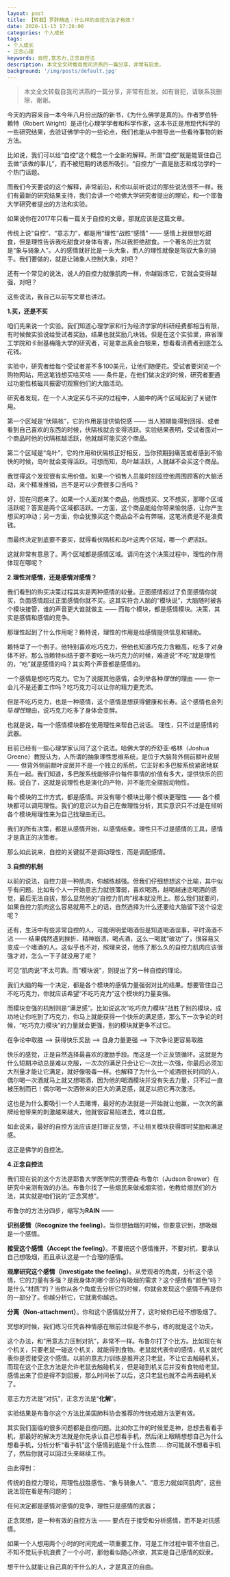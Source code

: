 ```yaml
---
layout: post
title: 【转载】罗胖精选｜什么样的自控方法才有效？
date: 2020-11-13 17:26:00
categories: 个人成长
tags:
- 个人成长
- 正念心理
keywords: 自控,意志力,正念自控法
description: 本文全文转载自我司洪燕的一篇分享，非常有启发。
background: '/img/posts/default.jpg'
---
```


> 本文全文转载自我司洪燕的一篇分享，非常有启发。如有冒犯，请联系我删除，谢谢。

今天的内容来自一本今年八月份出版的新书，《为什么佛学是真的》。作者罗伯特·赖特（Robert Wright）是进化心理学学者和科学作家，这本书正是用现代科学的一些研究结果，去验证佛学中的一些论点，我们也能从中推导出一些看待事物的新方法。

比如说，我们可以给“自控”这个概念一个全新的解释。所谓“自控”就是能管住自己去做“该做的事儿”，而不被短期的诱惑所吸引。“自控力”一直是励志和成功学的一个热门话题。

而我们今天要说的这个解释，非常前沿，和你以前听说过的那些说法很不一样。我们有最新的研究结果支持，我们会讲一个哈佛大学研究者提出的理论，和一个耶鲁大学研究者提出的方法和实验。

如果说你在2017年只看一篇关于自控的文章，那就应该是这篇文章。

传统上说“自控”、“意志力”，都是用“理性”战胜“感情” —— 感情上我很想吃甜食，但是理性告诉我吃甜食对身体有害，所以我拒绝甜食。一个著名的比方就是“象与骑象人”。人的感情就好比是一头大象，而人的理性就像是驾驭大象的骑手。我们要做的，就是让骑象人控制大象，对吧？

还有一个常见的说法，说人的自控力就像肌肉一样，你越锻炼它，它就会变得越强，对吧？

这些说法，我自己以前写文章也讲过。

**1.买，还是不买**

咱们先来说一个实验。我们知道心理学家和行为经济学家的科研经费都相当有限，有时候做实验说给受试者奖励，结果也就奖励几块钱。但是在这个实验里，麻省理工学院和卡耐基梅隆大学的研究者，可是拿出真金白银来，想看看消费者到底怎么花钱。

实验中，研究者给每个受试者差不多100美元，让他们随便花。受试者要浏览一个购物网站，用这笔钱想买啥买啥 —— 条件是，在他们做决定的时候，研究者要通过功能性核磁共振密切观察他们的大脑活动。

研究者发现，在一个人决定买与不买的过程中，人脑中的两个区域起到了关键作用。

第一个区域是“伏隔核”，它的作用是提供愉悦感 —— 当人预期能得到回报、或者看到自己喜欢的东西的时候，伏隔核就会变得活跃。实验结果表明，受试者面对一个商品时他的伏隔核越活跃，他就越可能买这个商品。

第二个区域是“岛叶”，它的作用和伏隔核正好相反，当你预期到痛苦或者感到不愉快的时候，岛叶就会变得活跃。可想而知，岛叶越活跃，人就越不会买这个商品。

我觉得这个发现很有实用价值。如果一个销售人员能时刻监控他周围顾客的大脑活动，来个精准推销，岂不是可以少费很多口舌吗？

好，现在问题来了。如果一个人面对某个商品，他既想买、又不想买，那哪个区域活跃呢？答案是两个区域都活跃。一方面，这个商品能给你带来愉悦感，让你产生想买的冲动；另一方面，你会犹豫买这个商品会不会有弊端，这笔消费是不是浪费钱。

而最终决定到底要不要买，就得看伏隔核和岛叶这两个区域，哪一个*更*活跃。

这就非常有意思了。两个区域都是感情区域。请问在这个决策过程中，理性的作用体现在哪呢？

**2.理性对感情，还是感情对感情？**

我们看到的购买决策过程其实是两种感情的较量。正面感情超过了负面感情你就买，负面感情超过正面感情你就不买。这其实符合人脑的“模块说”，大脑随时被各个模块接管，谁的声音更大谁就做主 —— 而每个模块，都是感情模块。决策，其实是感情和感情的竞争。

那理性起到了什么作用呢？赖特说，理性的作用是给感情提供信息和辅助。

赖特举了一个例子。他特别喜欢吃巧克力，但他也知道巧克力含糖高，吃多了对身体不好。那么当赖特纠结于要不要吃一块巧克力的时候，难道说“不吃”就是理性的，“吃”就是感情的吗？其实两个声音都是感情的。

一个感情是想吃巧克力。它为了说服其他感情，会列举各种*理性*的理由 —— 你一会儿不是还要工作吗？吃巧克力可以让你的精力更充沛。

但是不吃巧克力，也是一种感情，这个感情是想获得健康和长寿。这个感情也会列举*理性*理由，说巧克力吃多了身体会变胖。

也就是说，每一个感情模块都在使用理性来帮自己说话。 理性，只不过是感情的武器。

目前已经有一些心理学家认同了这个说法。哈佛大学的乔舒亚·格林（Joshua Greene）教授认为，人所谓的抽象理性思维系统，是位于大脑背外侧前额叶皮层 —— 但背外侧前额叶皮层并不是一个独立的系统，它正好和多巴胺系统紧密地联系在一起。我们知道，多巴胺系统能够评价每件事情的价值有多大，提供快乐的回报。说白了，这就是说理性也是演化的产物，并不能完全摆脱动物性。

每个模块的工作方式，都是感情。并没有哪个模块比哪个模块更理性 —— 各个模块都可以调用理性。我们的意识以为自己在做理性分析，其实意识只不过是在倾听各个模块用理性来为自己找理由而已。

我们的所有决策，都是从感情开始，以感情结束。理性只不过是感情的工具，感情才是真正的决策者。

那么如此说来，自控的关键就不是调动理性，而是调配感情。

**3.自控的机制**

以前的说法，自控力是一种肌肉，你越练越强。但我们仔细想想这个比喻，其中似乎有问题。比如有个人一开始意志力就很薄弱，喜欢喝酒，越喝越迷恋喝酒的感觉，最后无法自拔，那么显然他的“自控力肌肉”根本就没用上。那么我们就要问，如果自控力肌肉这么容易就用不上的话，自然选择为什么还要给大脑留下这个设定呢？

还有，生活中有些非常自控的人，可能明明爱喝酒但是知道喝酒误事，平时滴酒不沾 —— 结果偶然遇到挫折、精神崩溃，喝点酒，这么一喝就“破功”了，很容易又变成一个嗜酒的人。这似乎也不对，照理来说，他练了那么久的自控力肌肉应该很强才对，怎么一下子就没用了呢？

可见“肌肉说”不太可靠。而“模块说”，则提出了另一种自控的理论。

我们大脑的每一个决定，都是各个模块的感情力量强弱对比的结果。想要管住自己不吃巧克力，你就应该希望“不吃巧克力”这个模块的力量变强。

而模块变强的机制则是“满足感”。比如说这次“吃巧克力模块”战胜了别的模块，成功地让你吃到了巧克力，你马上就能获得一个快乐的满足感，那么下一次争论的时候，“吃巧克力模块”的力量就会更强，别的模块就更争不过它。

在争论中取胜 —> 获得快乐奖励 —> 自身力量更强 —> 下次争论更容易取胜

快乐的感觉，正是自然选择最喜欢的激励手段。而这是一个正反馈循环。这就是为什么短期冲动总是难以克服，一次次的满足只会让它一次比一次强，你最后必须加大剂量才能让它满足，就好像吸毒一样。也解释了为什么一个戒酒很长时间的人，偶尔喝一次酒就马上就又想喝酒，因为他的喝酒模块并没有失去力量，只不过一直被压制而已！偶尔喝一次酒带来的巨大的满足感，就足以把它再次激活。

这也是为什么要吸引一个人去赌博，最好的办法就是一开始就让他赢，一次次的赢牌给他带来的刺激越来越大，他就很容易陷进去，难以自拔。

如此说来，最好的自控方法应该是打断正反馈，不让相关模块获得即时奖励和满足感。

这正是佛学的自控法。

**4.正念自控法**

我们现在说的这个方法是耶鲁大学医学院的贾德森·布鲁尔（Judson Brewer）在研究中亲测有效的办法。布鲁尔找了一些烟民来做戒烟实验，他教给烟民们的方法，其实就是咱们说的“正念冥想”。

布鲁尔的方法分四步，缩写为**RAIN** ——

**识别感情（Recognize the feeling）**。当你想抽烟的时候，你要意识到，想吸烟是一个感情。

**接受这个感情（Accept the feeling）**。不要把这个感情推开，不要对抗，要承认自己想吸烟，而且承认这是一个合理的感情。

**观摩研究这个感情（Investigate the feeling）**。从旁观者的角度，分析这个感情，它的力量有多强？是我身体的哪个部分有吸烟的需求？这个感情有“颜色”吗？是什么“材质”的？当你从各个角度去分析它的时候，你就会发现这个感情不再是你的一部分了。你越分析它，它就离你越远。

**分离（Non-attachment）**。你和这个感情就分开了，这时候你已经不想吸烟了。

冥想的时候，我们练习任凭各种情感在眼前过但是不参与，练的就是这个功夫。

这个办法，和“用意志力压制对抗”，非常不一样。布鲁尔打了个比方。比如现在有个机关，只要老鼠一碰这个机关，就能得到食物。老鼠就代表你的感情，机关就代表你是否接受这个感情。以前的意志力训练是推开这只老鼠，不让它去触碰机关。而现在这个正念方法是允许老鼠去触碰机关，但是碰到机关后并没有食物给老鼠。感情出来了但是得不到回报，那么时间长了以后，这只老鼠也就不会再去碰机关了。

意志力方法是“对抗”，正念方法是“**化解**”。

实验结果是布鲁尔这个方法比美国肺科协会推荐的传统戒烟方法更有效。

其实我们面临的很多问题都是自控问题。比如你工作的时候爱走神，总想去看看手机，那最好的解决方法就是你先承认自己想看手机，然后闭上眼睛想想自己为什么想看手机，分析分析“看手机”这个感情到底是个什么性质……你可能就不想看手机了，然后你就可以回过头来继续工作。

由此得到：

传统的自控力理论，用理性战胜感性、“象与骑象人”、“意志力就如同肌肉”，这些说法现在看是有问题的；

任何决定都是感情对感情的竞争，理性只是感情的武器；

正念冥想，是一种有效的自控方法 —— 要点在于接受和分析感情，而不是对抗感情。

如果一个人想用两个小时的时间完成一项重要工作，可是工作过程中管不住自己，不知不觉玩手机浪费了一个小时，那他看似随心所欲，其实是自己感情的奴隶。

想干什么就能让自己真的干什么的人，才是真正的自由。
